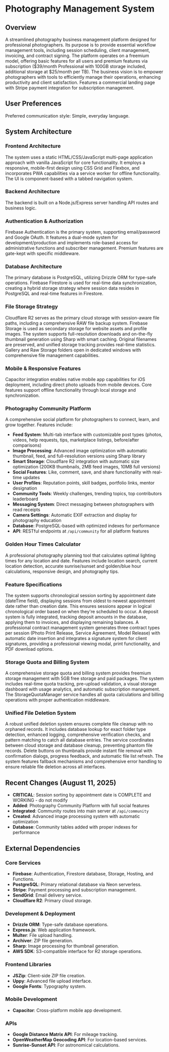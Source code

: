 # Photography Management System

## Overview
A streamlined photography business management platform designed for professional photographers. Its purpose is to provide essential workflow management tools, including session scheduling, client management, invoicing, and contract signing. The platform operates on a freemium model, offering basic features for all users and premium features via subscription ($39/month Professional with 100GB storage included, additional storage at $25/month per TB). The business vision is to empower photographers with tools to efficiently manage their operations, enhancing productivity and client satisfaction. Features a commercial landing page with Stripe payment integration for subscription management.

## User Preferences
Preferred communication style: Simple, everyday language.

## System Architecture

### Frontend Architecture
The system uses a static HTML/CSS/JavaScript multi-page application approach with vanilla JavaScript for core functionality. It employs a responsive, mobile-first design using CSS Grid and Flexbox, and incorporates PWA capabilities via a service worker for offline functionality. The UI is component-based with a tabbed navigation system.

### Backend Architecture
The backend is built on a Node.js/Express server handling API routes and business logic.

### Authentication & Authorization
Firebase Authentication is the primary system, supporting email/password and Google OAuth. It features a dual-mode system for development/production and implements role-based access for administrative functions and subscriber management. Premium features are gate-kept with specific middleware.

### Database Architecture
The primary database is PostgreSQL, utilizing Drizzle ORM for type-safe operations. Firebase Firestore is used for real-time data synchronization, creating a hybrid storage strategy where session data resides in PostgreSQL and real-time features in Firestore.

### File Storage Strategy
Cloudflare R2 serves as the primary cloud storage with session-aware file paths, including a comprehensive RAW file backup system. Firebase Storage is used as secondary storage for website assets and profile images. The system supports full-resolution downloads and on-the-fly thumbnail generation using Sharp with smart caching. Original filenames are preserved, and unified storage tracking provides real-time statistics. Gallery and Raw Storage folders open in dedicated windows with comprehensive file management capabilities.

### Mobile & Responsive Features
Capacitor integration enables native mobile app capabilities for iOS deployment, including direct photo uploads from mobile devices. Core features support offline functionality through local storage and synchronization.

### Photography Community Platform
A comprehensive social platform for photographers to connect, learn, and grow together. Features include:
- **Feed System**: Multi-tab interface with customizable post types (photos, videos, help requests, tips, marketplace listings, before/after comparisons)
- **Image Processing**: Advanced image optimization with automatic thumbnail, feed, and full-resolution versions using Sharp library
- **Smart Storage**: Cloudflare R2 integration with automatic size optimization (200KB thumbnails, 2MB feed images, 10MB full versions)
- **Social Features**: Like, comment, save, and share functionality with real-time updates
- **User Profiles**: Reputation points, skill badges, portfolio links, mentor designation
- **Community Tools**: Weekly challenges, trending topics, top contributors leaderboard
- **Messaging System**: Direct messaging between photographers with read receipts
- **Camera Settings**: Automatic EXIF extraction and display for photography education
- **Database**: PostgreSQL-based with optimized indexes for performance
- **API**: RESTful endpoints at `/api/community` for all platform features

### Golden Hour Times Calculator
A professional photography planning tool that calculates optimal lighting times for any location and date. Features include location search, current location detection, accurate sunrise/sunset and golden/blue hour calculations, responsive design, and photography tips.

### Feature Specifications
The system supports chronological session sorting by appointment date (dateTime field), displaying sessions from oldest to newest appointment date rather than creation date. This ensures sessions appear in logical chronological order based on when they're scheduled to occur. A deposit system is fully integrated, tracking deposit amounts in the database, applying them to invoices, and displaying remaining balances. A professional contract management system generates three contract types per session (Photo Print Release, Service Agreement, Model Release) with automatic date insertion and integrates a signature system for client signatures, providing a professional viewing modal, print functionality, and PDF download options.

### Storage Quota and Billing System
A comprehensive storage quota and billing system provides freemium storage management with 5GB free storage and paid packages. The system includes real-time quota tracking, pre-upload validation, a visual storage dashboard with usage analytics, and automatic subscription management. The StorageQuotaManager service handles all quota calculations and billing operations with proper authentication middleware.

### Unified File Deletion System
A robust unified deletion system ensures complete file cleanup with no orphaned records. It includes database lookup for exact folder type detection, enhanced logging, comprehensive verification checks, and pattern matching to catch all database entries. The service coordinates between cloud storage and database cleanup, preventing phantom file records. Delete buttons on thumbnails provide instant file removal with confirmation dialogs, progress feedback, and automatic file list refresh. The system features fallback mechanisms and comprehensive error handling to ensure reliable file deletion across all interfaces.

## Recent Changes (August 11, 2025)
- **CRITICAL**: Session sorting by appointment date is COMPLETE and WORKING - do not modify
- **Added**: Photography Community Platform with full social features
- **Integrated**: Community routes into main server at `/api/community`
- **Created**: Advanced image processing system with automatic optimization
- **Database**: Community tables added with proper indexes for performance

## External Dependencies

### Core Services
- **Firebase**: Authentication, Firestore database, Storage, Hosting, and Functions.
- **PostgreSQL**: Primary relational database via Neon serverless.
- **Stripe**: Payment processing and subscription management.
- **SendGrid**: Email delivery service.
- **Cloudflare R2**: Primary cloud storage.

### Development & Deployment
- **Drizzle ORM**: Type-safe database operations.
- **Express.js**: Web application framework.
- **Multer**: File upload handling.
- **Archiver**: ZIP file generation.
- **Sharp**: Image processing for thumbnail generation.
- **AWS SDK**: S3-compatible interface for R2 storage operations.

### Frontend Libraries
- **JSZip**: Client-side ZIP file creation.
- **Uppy**: Advanced file upload interface.
- **Google Fonts**: Typography system.

### Mobile Development
- **Capacitor**: Cross-platform mobile app development.

### APIs
- **Google Distance Matrix API**: For mileage tracking.
- **OpenWeatherMap Geocoding API**: For location-based services.
- **Sunrise-Sunset API**: For astronomical calculations.